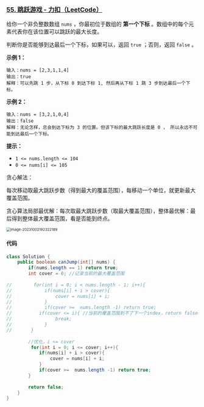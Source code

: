 ### [55. 跳跃游戏 - 力扣（LeetCode）](https://leetcode.cn/problems/jump-game/)

给你一个非负整数数组 `nums` ，你最初位于数组的 **第一个下标** 。数组中的每个元素代表你在该位置可以跳跃的最大长度。

判断你是否能够到达最后一个下标，如果可以，返回 `true` ；否则，返回 `false` 。

 

**示例 1：**

```
输入：nums = [2,3,1,1,4]
输出：true
解释：可以先跳 1 步，从下标 0 到达下标 1, 然后再从下标 1 跳 3 步到达最后一个下标。
```

**示例 2：**

```
输入：nums = [3,2,1,0,4]
输出：false
解释：无论怎样，总会到达下标为 3 的位置。但该下标的最大跳跃长度是 0 ， 所以永远不可能到达最后一个下标。
```

 

**提示：**

- `1 <= nums.length <= 104`
- `0 <= nums[i] <= 105`



贪心解法：

每次移动取最大跳跃步数（得到最大的覆盖范围），每移动一个单位，就更新最大覆盖范围。

贪心算法局部最优解：每次取最大跳跃步数（取最大覆盖范围），整体最优解：最后得到整体最大覆盖范围，看是否能到终点。

<img src="https://palepics.oss-cn-guangzhou.aliyuncs.com/img/image-20231002192322189.png" alt="image-20231002192322189" style="zoom: 67%;" />

#### 代码

```java
class Solution {
    public boolean canJump(int[] nums) {
        if(nums.length == 1) return true;
        int cover = 0; //记录当前的最大覆盖范围
        
//        for(int i = 0; i < nums.length - 1; i++){
//            if(nums[i] + i > cover){
//                cover = nums[i] + i;
//            } 
//            if(cover >=  nums.length -1) return true;
//          if(cover <= i){ //当前的覆盖范围到不了下一个index，return false
//                break;
//            }
//       }
        
        //优化，i <= cover
         for(int i = 0; i <= cover; i++){ 
            if(nums[i] + i > cover){
                cover = nums[i] + i;
            } 
            if(cover >=  nums.length -1) return true;
        }
        
        return false;
    }
}
```

